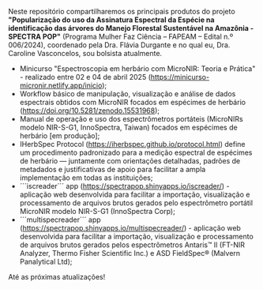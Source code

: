 Neste repositório compartilharemos os principais produtos do projeto **"Popularização do uso da Assinatura Espectral da Espécie na identificação das árvores do Manejo Florestal Sustentável na Amazônia - SPECTRA POP"** (Programa Mulher Faz Ciência – FAPEAM – Edital n.º 006/2024), coordenado pela Dra. Flávia Durgante e no qual eu, Dra. Caroline Vasconcelos, sou bolsista atualmente.

+ Minicurso "Espectroscopia em herbário com MicroNIR: Teoria e Prática" - realizado entre 02 e 04 de abril 2025 (https://minicurso-micronir.netlify.app/inicio);
+ Workflow básico de manipulação, visualização e análise de dados espectrais obtidos com MicroNIR focados em espécimes de herbário (https://doi.org/10.5281/zenodo.15531968);
+ Manual de operação e uso dos espectrômetros portáteis (MicroNIRs modelo NIR-S-G1, InnoSpectra, Taiwan) focados em espécimes de herbário [em produção];
+ IHerbSpec Protocol (https://iherbspec.github.io/protocol.html) define um procedimento padronizado para a medição espectral de espécimes de herbário — juntamente com orientações detalhadas, padrões de metadados e justificativas de apoio para facilitar a ampla implementação em todas as instituições;
+ ´´´iscreader´´´ app (https://spectrapop.shinyapps.io/iscreader/) - aplicação web desenvolvida para facilitar a importação, visualização e processamento de arquivos brutos gerados pelo espectrômetro portátil MicroNIR modelo NIR-S-G1 (InnoSpectra Corp);
+ ´´´multispecreader´´´ app (https://spectrapop.shinyapps.io/multispecreader/) - aplicação web desenvolvida para facilitar a importação, visualização e processamento de arquivos brutos gerados pelos espectrômetros Antaris™ II (FT-NIR Analyzer, Thermo Fisher Scientific Inc.) e ASD FieldSpec® (Malvern Panalytical Ltd);

Até as próximas atualizações!
